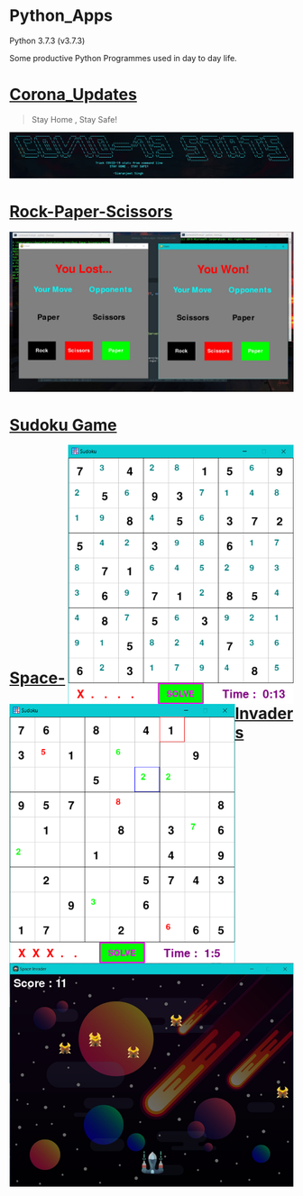 # Python_Apps
Python 3.7.3 (v3.7.3)

Some productive Python Programmes used in day to day life.

# [Corona_Updates](https://github.com/smrnjeet222/Python_Apps/tree/master/Corona_Updates)

> Stay Home , Stay Safe!

<p align="center">
  <img src="https://github.com/smrnjeet222/Python_Apps/blob/master/Corona_Updates/heading.jpg">
</p>


# [Rock-Paper-Scissors](https://github.com/smrnjeet222/Python_Apps/tree/master/Rock-Paper-Scissors)

<p align="center">
  <img src="https://github.com/smrnjeet222/Python_Apps/blob/master/Rock-Paper-Scissors/demo.jpg">
</p>

# [Sudoku Game](https://github.com/smrnjeet222/Python_Apps/tree/master/SudokuSolver)
<p>
  <img align="right" width="400em" src="https://github.com/smrnjeet222/Python_Apps/blob/master/SudokuSolver/1.png">
  <img align="left" width="400em" src="https://github.com/smrnjeet222/Python_Apps/blob/master/SudokuSolver/2.png">
 </p>
 
 <br><br><br><br><br><br><br><br><br><br><br><br><br><br><br><br><br><br><br><br><br>

# [Space-Invaders](https://github.com/smrnjeet222/Python_Apps/tree/master/Space-invaders)

<p align="center">
  <img src="https://github.com/smrnjeet222/Python_Apps/blob/master/Space-invaders/Sc.jpg">
</p>
